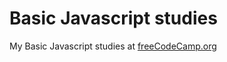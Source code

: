 # Basic Javascript studies

My Basic Javascript studies at [freeCodeCamp.org](https://www.freecodecamp.org/)